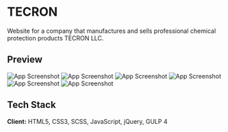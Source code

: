 # TECRON

Website for a company that manufactures and sells professional chemical protection products TECRON LLC.

## Preview

![App Screenshot](http://danilarose.net/preview-projects/tecron/TECRON-003.jpg)
![App Screenshot](http://danilarose.net/preview-projects/tecron/TECRON-5.jpg)
![App Screenshot](http://danilarose.net/preview-projects/tecron/TECRON-5-2.jpg)
![App Screenshot](http://danilarose.net/preview-projects/tecron/TECRON-8-2.jpg)
![App Screenshot](http://danilarose.net/preview-projects/tecron/TECRON-8-4.jpg)
![App Screenshot](http://danilarose.net/preview-projects/tecron/TECRON-9.jpg)


## Tech Stack 

**Client:** HTML5, CSS3, SCSS, JavaScript, jQuery, GULP 4
